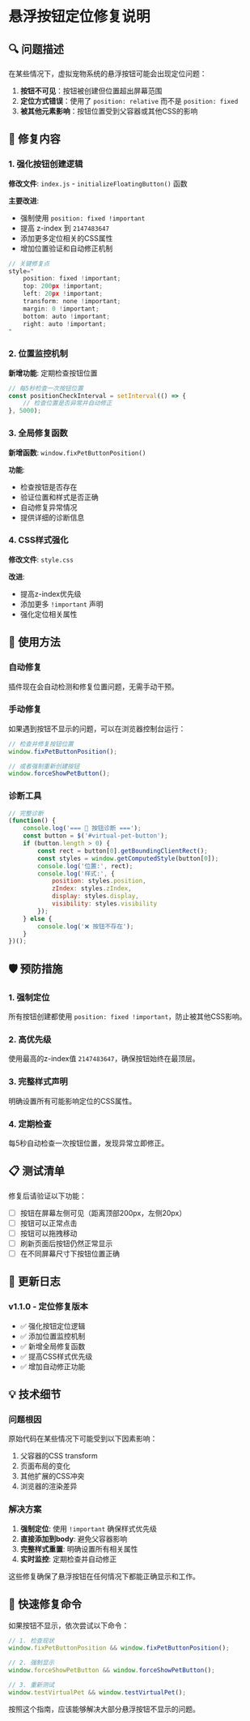 # 悬浮按钮定位修复说明

## 🔍 问题描述

在某些情况下，虚拟宠物系统的悬浮按钮可能会出现定位问题：

1. **按钮不可见**：按钮被创建但位置超出屏幕范围
2. **定位方式错误**：使用了 `position: relative` 而不是 `position: fixed`
3. **被其他元素影响**：按钮位置受到父容器或其他CSS的影响

## 🔧 修复内容

### 1. 强化按钮创建逻辑

**修改文件**: `index.js` - `initializeFloatingButton()` 函数

**主要改进**:
- 强制使用 `position: fixed !important`
- 提高 z-index 到 `2147483647`
- 添加更多定位相关的CSS属性
- 增加位置验证和自动修正机制

```javascript
// 关键修复点
style="
    position: fixed !important;
    top: 200px !important;
    left: 20px !important;
    transform: none !important;
    margin: 0 !important;
    bottom: auto !important;
    right: auto !important;
"
```

### 2. 位置监控机制

**新增功能**: 定期检查按钮位置

```javascript
// 每5秒检查一次按钮位置
const positionCheckInterval = setInterval(() => {
    // 检查位置是否异常并自动修正
}, 5000);
```

### 3. 全局修复函数

**新增函数**: `window.fixPetButtonPosition()`

**功能**:
- 检查按钮是否存在
- 验证位置和样式是否正确
- 自动修复异常情况
- 提供详细的诊断信息

### 4. CSS样式强化

**修改文件**: `style.css`

**改进**:
- 提高z-index优先级
- 添加更多 `!important` 声明
- 强化定位相关属性

## 🎯 使用方法

### 自动修复
插件现在会自动检测和修复位置问题，无需手动干预。

### 手动修复
如果遇到按钮不显示的问题，可以在浏览器控制台运行：

```javascript
// 检查并修复按钮位置
window.fixPetButtonPosition();

// 或者强制重新创建按钮
window.forceShowPetButton();
```

### 诊断工具
```javascript
// 完整诊断
(function() {
    console.log('=== 🐾 按钮诊断 ===');
    const button = $('#virtual-pet-button');
    if (button.length > 0) {
        const rect = button[0].getBoundingClientRect();
        const styles = window.getComputedStyle(button[0]);
        console.log('位置:', rect);
        console.log('样式:', {
            position: styles.position,
            zIndex: styles.zIndex,
            display: styles.display,
            visibility: styles.visibility
        });
    } else {
        console.log('❌ 按钮不存在');
    }
})();
```

## 🛡️ 预防措施

### 1. 强制定位
所有按钮创建都使用 `position: fixed !important`，防止被其他CSS影响。

### 2. 高优先级
使用最高的z-index值 `2147483647`，确保按钮始终在最顶层。

### 3. 完整样式声明
明确设置所有可能影响定位的CSS属性。

### 4. 定期检查
每5秒自动检查一次按钮位置，发现异常立即修正。

## 📋 测试清单

修复后请验证以下功能：

- [ ] 按钮在屏幕左侧可见（距离顶部200px，左侧20px）
- [ ] 按钮可以正常点击
- [ ] 按钮可以拖拽移动
- [ ] 刷新页面后按钮仍然正常显示
- [ ] 在不同屏幕尺寸下按钮位置正确

## 🔄 更新日志

### v1.1.0 - 定位修复版本
- ✅ 强化按钮定位逻辑
- ✅ 添加位置监控机制
- ✅ 新增全局修复函数
- ✅ 提高CSS样式优先级
- ✅ 增加自动修正功能

## 💡 技术细节

### 问题根因
原始代码在某些情况下可能受到以下因素影响：
1. 父容器的CSS transform
2. 页面布局的变化
3. 其他扩展的CSS冲突
4. 浏览器的渲染差异

### 解决方案
1. **强制定位**: 使用 `!important` 确保样式优先级
2. **直接添加到body**: 避免父容器影响
3. **完整样式重置**: 明确设置所有相关属性
4. **实时监控**: 定期检查并自动修正

这些修复确保了悬浮按钮在任何情况下都能正确显示和工作。

## 🚀 快速修复命令

如果按钮不显示，依次尝试以下命令：

```javascript
// 1. 检查现状
window.fixPetButtonPosition && window.fixPetButtonPosition();

// 2. 强制显示
window.forceShowPetButton && window.forceShowPetButton();

// 3. 重新测试
window.testVirtualPet && window.testVirtualPet();
```

按照这个指南，应该能够解决大部分悬浮按钮不显示的问题。

